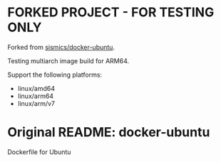 # FORKED PROJECT - FOR TESTING ONLY
Forked from [sismics/docker-ubuntu](https://github.com/sismics/docker-ubuntu).

Testing multiarch image build for ARM64.

Support the following platforms:
- linux/amd64
- linux/arm64
- linux/arm/v7
# Original README: docker-ubuntu
Dockerfile for Ubuntu

